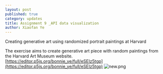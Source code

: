 ```yaml
---
layout: post
published: true
category: updates
title: Assignment 9 _API data visualization
author: Xiaofan Ye
---
```

Creating generative art using randomized portrait paintings at Harvard

The exercise aims to create generative art piece with random paintings from the Harvard Art Museum website.
[https://editor.p5js.org/bonnie_ye/full/eSEIz5tgp](https://editor.p5js.org/bonnie_ye/full/eSEIz5tgp)
![new.png]({{site.baseurl}}/assets/new.png)


